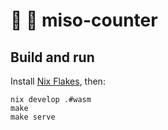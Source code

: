 # :ramen: 💯 miso-counter

## Build and run

Install [Nix Flakes](https://nixos.wiki/wiki/Flakes), then:

```
nix develop .#wasm
make
make serve
```

